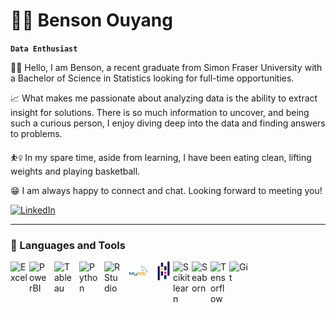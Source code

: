 # 🏄‍♂️ Benson Ouyang

**`Data Enthusiast`**

👋🏽 Hello, I am Benson, a recent graduate from Simon Fraser University with a Bachelor of Science in Statistics looking for full-time opportunities. 

📈 What makes me passionate about analyzing data is the ability to extract insight for solutions. There is so much information to uncover, and being such a curious person, I enjoy diving deep into the data and finding answers to problems. 

⛹️‍♀️ In my spare time, aside from learning, I have been eating clean, lifting weights and playing basketball. 

😁 I am always happy to connect and chat. Looking forward to meeting you!

<p>
      <a href="https://www.linkedin.com/in/bensonouyang/">
         <img alt="LinkedIn" title="Connect with me on LinkedIn" src="https://img.shields.io/badge/LinkedIn-0077B5?style=for-the-badge&logo=linkedin&logoColor=white"/></a>
   </p>

---

<!--
**bensonouyang/bensonouyang** is a ✨ _special_ ✨ repository because its `README.md` (this file) appears on your GitHub profile.

Here are some ideas to get you started:

- 🔭 I’m currently working on ...
- 🌱 I’m currently learning ...
- 👯 I’m looking to collaborate on ...
- 🤔 I’m looking for help with ...
- 💬 Ask me about ...
- 📫 How to reach me: ...
- 😄 Pronouns: ...
- ⚡ Fun fact: ...
-->

### 🧰 Languages and Tools

<img align="left" alt="Excel" width="30px" src="https://img.icons8.com/?size=512&id=UECmBSgBOvPT&format=png" />
<img align="left" alt="PowerBI" width="30px" style="padding-right:10px;" src="https://img.icons8.com/?size=512&id=qYfwpsRXEcpc&format=png" />
<img align="left" alt="Tableau" width="30px" style="padding-right:10px;" src="https://img.icons8.com/?size=512&id=9Kvi1p1F0tUo&format=png" />
<img align="left" alt="Python" width="30px" style="padding-right:10px;" src="https://cdn.jsdelivr.net/gh/devicons/devicon/icons/python/python-plain.svg" />
<img align="left" alt="RStudio" width="30px" style="padding-right:10px;" src="https://cdn.jsdelivr.net/gh/devicons/devicon/icons/rstudio/rstudio-original.svg" />      
<img align="left" alt="MySQL" width="30px" style="padding-right:10px;" src="https://raw.githubusercontent.com/devicons/devicon/master/icons/mysql/mysql-original-wordmark.svg" />
<img align="left" alt="Pandas" width="30px" src="https://raw.githubusercontent.com/devicons/devicon/2ae2a900d2f041da66e950e4d48052658d850630/icons/pandas/pandas-original.svg" />
<img align="left" alt="Scikitlearn" width="30px" src="https://upload.wikimedia.org/wikipedia/commons/0/05/Scikit_learn_logo_small.svg" />
<img align="left" alt="Seaborn" width="30px" src="https://seaborn.pydata.org/_images/logo-mark-lightbg.svg" />
<img align="left" alt="Tensorflow" width="30px" src="https://www.vectorlogo.zone/logos/tensorflow/tensorflow-icon.svg" />
<img align="left" alt="Git" width="30px" style="padding-right:10px;" src="https://cdn.jsdelivr.net/gh/devicons/devicon/icons/git/git-original.svg" />
<br />

#
